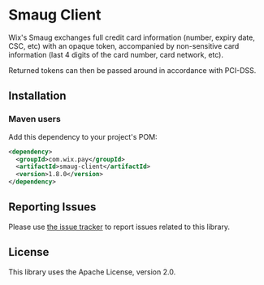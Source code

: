 # Smaug Client
Wix's Smaug exchanges full credit card information (number, expiry date, CSC, etc) with an opaque token, accompanied by non-sensitive card information (last 4 digits of the card number, card network, etc).

Returned tokens can then be passed around in accordance with PCI-DSS.

## Installation
### Maven users

Add this dependency to your project's POM:

```xml
<dependency>
  <groupId>com.wix.pay</groupId>
  <artifactId>smaug-client</artifactId>
  <version>1.8.0</version>
</dependency>
```

## Reporting Issues

Please use [the issue tracker](https://github.com/wix/smaug-client/issues) to report issues related to this library.

## License
This library uses the Apache License, version 2.0.
